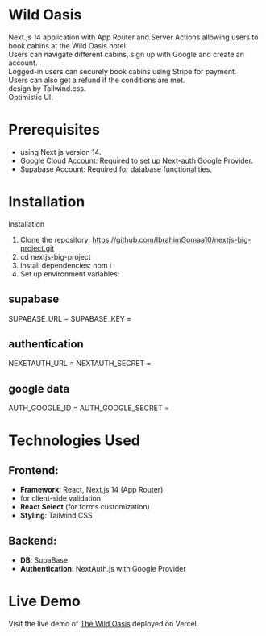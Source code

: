 # Wild Oasis

Next.js 14 application with App Router and Server Actions allowing users to book cabins at the Wild Oasis hotel.  
Users can navigate different cabins, sign up with Google and create an account.  
Logged-in users can securely book cabins using Stripe for payment.  
Users can also get a refund if the conditions are met.  
design by Tailwind.css.  
Optimistic UI.

# Prerequisites
- using Next js version 14.
- Google Cloud Account: Required to set up Next-auth Google Provider.
- Supabase Account: Required for database functionalities.

# Installation
Installation
1. Clone the repository: https://github.com/IbrahimGomaa10/nextjs-big-project.git
2. cd nextjs-big-project
3. install dependencies: npm i
4. Set up environment variables:
## supabase
SUPABASE_URL = 
SUPABASE_KEY = 
## authentication
NEXETAUTH_URL = 
NEXTAUTH_SECRET = 
## google data
AUTH_GOOGLE_ID = 
AUTH_GOOGLE_SECRET = 

# Technologies Used

## Frontend:
- **Framework**: React, Next.js 14 (App Router)
- for client-side validation
- **React Select** (for forms customization)
- **Styling**: Tailwind CSS

## Backend:
- **DB**: SupaBase
- **Authentication**: NextAuth.js with Google Provider

# Live Demo
Visit the live demo of [The Wild Oasis](https://nextjs-big-project-chi.vercel.app/) deployed on Vercel.
